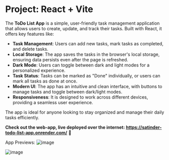 # Project: React + Vite

The **ToDo List App** is a simple, user-friendly task management application that allows users to create, update, and track their tasks. Built with React, it offers key features like:

- **Task Management**: Users can add new tasks, mark tasks as completed, and delete tasks.
- **Local Storage**: The app saves the tasks in the browser's local storage, ensuring data persists even after the page is refreshed.
- **Dark Mode**: Users can toggle between dark and light modes for a personalized experience.
- **Task Status**: Tasks can be marked as "Done" individually, or users can mark all tasks as done at once.
- **Modern UI**: The app has an intuitive and clean interface, with buttons to manage tasks and toggle between dark/light modes.
- **Responsiveness**: It is designed to work across different devices, providing a seamless user experience.

The app is ideal for anyone looking to stay organized and manage their daily tasks efficiently.

**Check out the web-app, live deployed over the internet: https://satinder-todo-list-app.onrender.com/** 🚀

App Previews:
![image](https://github.com/user-attachments/assets/dfd0b308-6fc1-4ad9-9ac8-33da4745a22f)

![image](https://github.com/user-attachments/assets/49968738-f95b-4576-81c2-7afa15ee103c)



